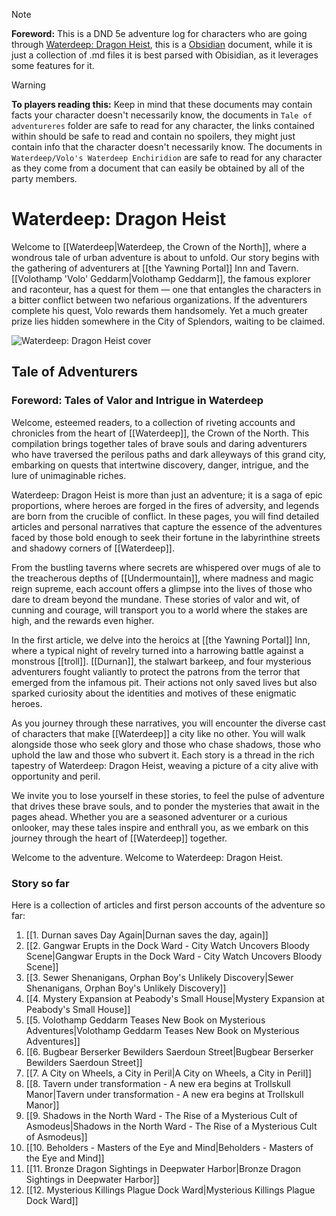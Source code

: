 >[!note]
>**Foreword:** This is a DND 5e adventure log for characters who are going through [Waterdeep: Dragon Heist](https://www.dndbeyond.com/sources/wdh), this is a [Obsidian](https://obsidian.md/) document, while it is just a collection of .md files it is best parsed with Obisidian, as it leverages some features for it.

>[!warning]
>**To players reading this:** Keep in mind that these documents may contain facts your character doesn't necessarily know, the documents in `Tale of adventureres` folder are safe to read for any character, the links contained within should be safe to read and contain no spoilers, they might just contain info that the character doesn't necessarily know. The documents in `Waterdeep/Volo's Waterdeep Enchiridion` are safe to read for any character as they come from a document that can easily be obtained by all of the party members.
# Waterdeep: Dragon Heist
Welcome to [[Waterdeep|Waterdeep, the Crown of the North]], where a wondrous tale of urban adventure is about to unfold. Our story begins with the gathering of adventurers at [[the Yawning Portal]] Inn and Tavern. [[Volothamp 'Volo' Geddarm|Volothamp Geddarm]], the famous explorer and raconteur, has a quest for them — one that entangles the characters in a bitter conflict between two nefarious organizations. If the adventurers complete his quest, Volo rewards them handsomely. Yet a much greater prize lies hidden somewhere in the City of Splendors, waiting to be claimed.

![Waterdeep: Dragon Heist cover](https://www.dndbeyond.com/attachments/4/376/waterdeep-dragon-heist.jpg)

## Tale of Adventurers
### Foreword: Tales of Valor and Intrigue in Waterdeep
Welcome, esteemed readers, to a collection of riveting accounts and chronicles from the heart of [[Waterdeep]], the Crown of the North. This compilation brings together tales of brave souls and daring adventurers who have traversed the perilous paths and dark alleyways of this grand city, embarking on quests that intertwine discovery, danger, intrigue, and the lure of unimaginable riches.

Waterdeep: Dragon Heist is more than just an adventure; it is a saga of epic proportions, where heroes are forged in the fires of adversity, and legends are born from the crucible of conflict. In these pages, you will find detailed articles and personal narratives that capture the essence of the adventures faced by those bold enough to seek their fortune in the labyrinthine streets and shadowy corners of [[Waterdeep]].

From the bustling taverns where secrets are whispered over mugs of ale to the treacherous depths of [[Undermountain]], where madness and magic reign supreme, each account offers a glimpse into the lives of those who dare to dream beyond the mundane. These stories of valor and wit, of cunning and courage, will transport you to a world where the stakes are high, and the rewards even higher.

In the first article, we delve into the heroics at [[the Yawning Portal]] Inn, where a typical night of revelry turned into a harrowing battle against a monstrous [[troll]]. [[Durnan]], the stalwart barkeep, and four mysterious adventurers fought valiantly to protect the patrons from the terror that emerged from the infamous pit. Their actions not only saved lives but also sparked curiosity about the identities and motives of these enigmatic heroes.

As you journey through these narratives, you will encounter the diverse cast of characters that make [[Waterdeep]] a city like no other. You will walk alongside those who seek glory and those who chase shadows, those who uphold the law and those who subvert it. Each story is a thread in the rich tapestry of Waterdeep: Dragon Heist, weaving a picture of a city alive with opportunity and peril.

We invite you to lose yourself in these stories, to feel the pulse of adventure that drives these brave souls, and to ponder the mysteries that await in the pages ahead. Whether you are a seasoned adventurer or a curious onlooker, may these tales inspire and enthrall you, as we embark on this journey through the heart of [[Waterdeep]] together.

Welcome to the adventure. Welcome to Waterdeep: Dragon Heist.

### Story so far
Here is a collection of articles and first person accounts of the adventure so far:
1. [[1. Durnan saves Day Again|Durnan saves the day, again]]
2. [[2. Gangwar Erupts in the Dock Ward - City Watch Uncovers Bloody Scene|Gangwar Erupts in the Dock Ward - City Watch Uncovers Bloody Scene]]
3. [[3. Sewer Shenanigans, Orphan Boy's Unlikely Discovery|Sewer Shenanigans, Orphan Boy's Unlikely Discovery]]
4. [[4. Mystery Expansion at Peabody's Small House|Mystery Expansion at Peabody's Small House]]
5. [[5. Volothamp Geddarm Teases New Book on Mysterious Adventures|Volothamp Geddarm Teases New Book on Mysterious Adventures]]
6. [[6. Bugbear Berserker Bewilders Saerdoun Street|Bugbear Berserker Bewilders Saerdoun Street]]
7. [[7. A City on Wheels, a City in Peril|A City on Wheels, a City in Peril]]
8. [[8. Tavern under transformation - A new era begins at Trollskull Manor|Tavern under transformation - A new era begins at Trollskull Manor]]
9. [[9. Shadows in the North Ward - The Rise of a Mysterious Cult of Asmodeus|Shadows in the North Ward - The Rise of a Mysterious Cult of Asmodeus]]
10. [[10. Beholders - Masters of the Eye and Mind|Beholders - Masters of the Eye and Mind]]
11. [[11. Bronze Dragon Sightings in Deepwater Harbor|Bronze Dragon Sightings in Deepwater Harbor]]
12. [[12. Mysterious Killings Plague Dock Ward|Mysterious Killings Plague Dock Ward]]